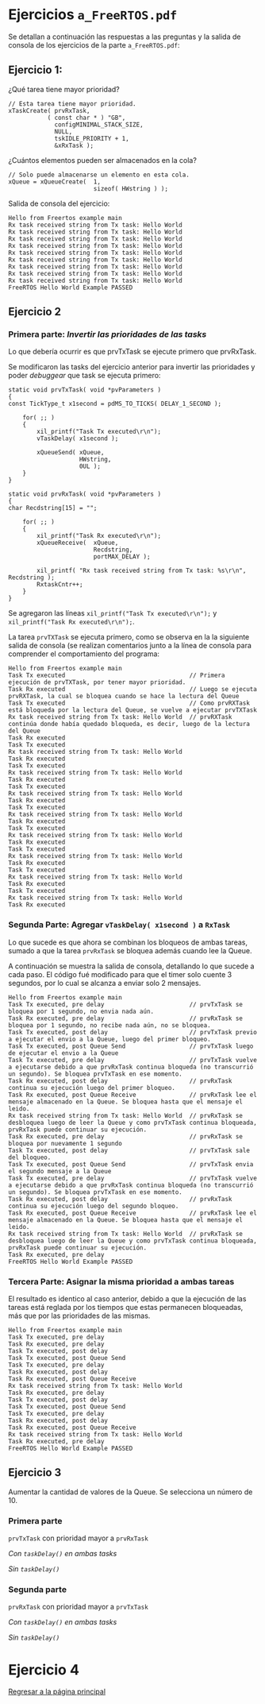 # Ejercicios `a_FreeRTOS.pdf`

Se detallan a continuación las respuestas a las preguntas y la salida de consola de los ejercicios de la parte `a_FreeRTOS.pdf`:

## Ejercicio 1:

¿Qué tarea tiene mayor prioridad?

```
// Esta tarea tiene mayor prioridad.
xTaskCreate( prvRxTask,
           ( const char * ) "GB",
             configMINIMAL_STACK_SIZE,
             NULL,
             tskIDLE_PRIORITY + 1,
             &xRxTask );
```

¿Cuántos elementos pueden ser almacenados en la cola?

```
// Solo puede almacenarse un elemento en esta cola.
xQueue = xQueueCreate( 	1, 
                        sizeof( HWstring ) );
```

Salida de consola del ejercicio: 

```
Hello from Freertos example main
Rx task received string from Tx task: Hello World
Rx task received string from Tx task: Hello World
Rx task received string from Tx task: Hello World
Rx task received string from Tx task: Hello World
Rx task received string from Tx task: Hello World
Rx task received string from Tx task: Hello World
Rx task received string from Tx task: Hello World
Rx task received string from Tx task: Hello World
Rx task received string from Tx task: Hello World
FreeRTOS Hello World Example PASSED
```

## Ejercicio 2

### Primera parte: *Invertir las prioridades de las tasks* 

Lo que debería ocurrir es que prvTxTask se ejecute primero que prvRxTask.

Se modificaron las tasks del ejercicio anterior para invertir las prioridades y poder *debuggear* que task se ejecuta primero: 

```
static void prvTxTask( void *pvParameters )
{
const TickType_t x1second = pdMS_TO_TICKS( DELAY_1_SECOND );

    for( ;; )
    {
        xil_printf("Task Tx executed\r\n");
        vTaskDelay( x1second );

        xQueueSend( xQueue,
                    HWstring,
                    0UL );
    }
}

static void prvRxTask( void *pvParameters )
{
char Recdstring[15] = "";

    for( ;; )
    {
        xil_printf("Task Rx executed\r\n");
        xQueueReceive(  xQueue,
                        Recdstring,
                        portMAX_DELAY );

        xil_printf( "Rx task received string from Tx task: %s\r\n", Recdstring );
        RxtaskCntr++;
    }
}
```

Se agregaron las líneas `xil_printf("Task Tx executed\r\n");` y `xil_printf("Task Rx executed\r\n");`. 

La tarea `prvTXTask` se ejecuta primero, como se observa en la la siguiente salida de consola (se realizan comentarios junto a la línea de consola para comprender el comportamiento del programa: 

```
Hello from Freertos example main
Task Tx executed                                   // Primera ejecución de prvTXTask, por tener mayor prioridad. 
Task Rx executed                                   // Luego se ejecuta prvRXTask, la cual se bloquea cuando se hace la lectura del Queue
Task Tx executed                                   // Como prvRXTask está bloqueda por la lectura del Queue, se vuelve a ejecutar prvTXTask
Rx task received string from Tx task: Hello World  // prvRXTask continúa donde había quedado bloqueda, es decir, luego de la lectura del Queue
Task Rx executed
Task Tx executed
Rx task received string from Tx task: Hello World
Task Rx executed
Task Tx executed
Rx task received string from Tx task: Hello World
Task Rx executed
Task Tx executed
Rx task received string from Tx task: Hello World
Task Rx executed
Task Tx executed
Rx task received string from Tx task: Hello World
Task Rx executed
Task Tx executed
Rx task received string from Tx task: Hello World
Task Rx executed
Task Tx executed
Rx task received string from Tx task: Hello World
Task Rx executed
Task Tx executed
Rx task received string from Tx task: Hello World
Task Rx executed
Task Tx executed
Rx task received string from Tx task: Hello World
Task Rx executed

```

### Segunda Parte: Agregar `vTaskDelay( x1second )` a `RxTask`

Lo que sucede es que ahora se combinan los bloqueos de ambas tareas, sumado a que la tarea `prvRxTask` se bloquea además cuando lee la Queue. 

A continuación se muestra la salida de consola, detallando lo que sucede a cada paso. El código fué modificado para que el timer solo cuente 3 segundos, por lo cual se alcanza a enviar solo 2 mensajes. 

```
Hello from Freertos example main
Task Tx executed, pre delay                        // prvTxTask se bloquea por 1 segundo, no envia nada aún.
Task Rx executed, pre delay                        // prvRxTask se bloquea por 1 segundo, no recibe nada aún, no se bloquea. 
Task Tx executed, post delay                       // prvTxTask previo a ejecutar el envio a la Queue, luego del primer bloqueo.
Task Tx executed, post Queue Send                  // prvTxTask luego de ejecutar el envio a la Queue
Task Tx executed, pre delay                        // prvTxTask vuelve a ejecutarse debido a que prvRxTask continua bloqueda (no transcurrió un segundo). Se bloquea prvTxTask en ese momento. 
Task Rx executed, post delay                       // prvRxTask continua su ejecución luego del primer bloqueo.
Task Rx executed, post Queue Receive               // prvRxTask lee el mensaje almacenado en la Queue. Se bloquea hasta que el mensaje el leido. 
Rx task received string from Tx task: Hello World  // prvRxTask se desbloquea luego de leer la Queue y como prvTxTask continua bloqueada, prvRxTask puede continuar su ejecución. 
Task Rx executed, pre delay                        // prvRxTask se bloquea por nuevamente 1 segundo
Task Tx executed, post delay                       // prvTxTask sale del bloqueo.
Task Tx executed, post Queue Send                  // prvTxTask envia el segundo mensaje a la Queue
Task Tx executed, pre delay                        // prvTxTask vuelve a ejecutarse debido a que prvRxTask continua bloqueda (no transcurrió un segundo). Se bloquea prvTxTask en ese momento. 
Task Rx executed, post delay                       // prvRxTask continua su ejecución luego del segundo bloqueo.
Task Rx executed, post Queue Receive               // prvRxTask lee el mensaje almacenado en la Queue. Se bloquea hasta que el mensaje el leido. 
Rx task received string from Tx task: Hello World  // prvRxTask se desbloquea luego de leer la Queue y como prvTxTask continua bloqueada, prvRxTask puede continuar su ejecución. 
Task Rx executed, pre delay
FreeRTOS Hello World Example PASSED

```


### Tercera Parte: Asignar la misma prioridad a ambas tareas

El resultado es identico al caso anterior, debido a que la ejecución de las tareas está reglada por los tiempos que estas permanecen bloqueadas, más que por las prioridades de las mismas. 

```
Hello from Freertos example main
Task Tx executed, pre delay
Task Rx executed, pre delay
Task Tx executed, post delay
Task Tx executed, post Queue Send
Task Tx executed, pre delay
Task Rx executed, post delay
Task Rx executed, post Queue Receive
Rx task received string from Tx task: Hello World
Task Rx executed, pre delay
Task Tx executed, post delay
Task Tx executed, post Queue Send
Task Tx executed, pre delay
Task Rx executed, post delay
Task Rx executed, post Queue Receive
Rx task received string from Tx task: Hello World
Task Rx executed, pre delay
FreeRTOS Hello World Example PASSED

```

## Ejercicio 3

Aumentar la cantidad de valores de la Queue. Se selecciona un número de 10. 

### Primera parte

`prvTxTask` con prioridad mayor a `prvRxTask`

*Con `taskDelay()` en ambas tasks*

*Sin `taskDelay()`*

### Segunda parte

`prvRxTask` con prioridad mayor a `prvTxTask`

*Con `taskDelay()` en ambas tasks*

*Sin `taskDelay()`*


# Ejercicio 4


[Regresar a la página principal](../README.md) 